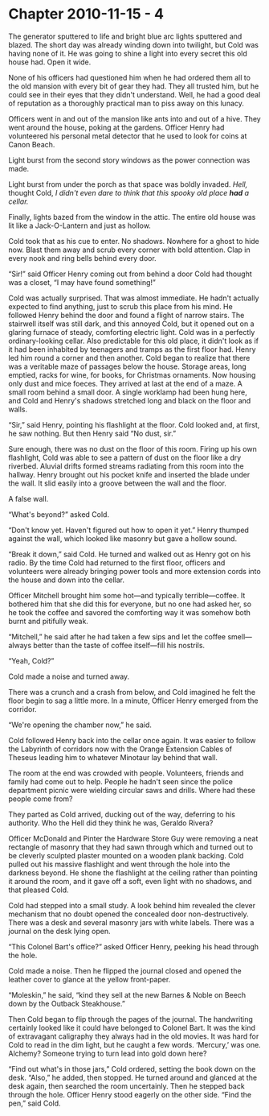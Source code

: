 # Chapter 2010-11-15 - 4

The generator sputtered to life and bright blue arc lights sputtered
and blazed.  The short day was already winding down into twilight, but
Cold was having none of it.  He was going to shine a light into every
secret this old house had.  Open it wide.

None of his officers had questioned him when he had ordered them all to
the old mansion with every bit of gear they had.  They all trusted him,
but he could see in their eyes that they didn't understand.  Well, he
had a good deal of reputation as a thoroughly practical man to piss away
on this lunacy.

Officers went in and out of the mansion like ants into and out of a hive.
They went around the house, poking at the gardens.  Officer Henry had
volunteered his personal metal detector that he used to look for coins
at Canon Beach.

Light burst from the second story windows as the power connection was made.

Light burst from under the porch as that space was boldly invaded.  *Hell,*
thought Cold, *I didn't even dare to think that this spooky old place **had**
a cellar.*

Finally, lights bazed from the window in the attic.  The entire old house
was lit like a Jack-O-Lantern and just as hollow.

Cold took that as his cue to enter.  No shadows.  Nowhere for a ghost to hide
now.  Blast them away and scrub every corner with bold attention.  Clap in
every nook and ring bells behind every door.

“Sir!” said Officer Henry coming out from behind a door Cold had thought was
a closet, “I may have found something!”

Cold was actually surprised.  That was almost immediate.  He hadn't actually
expected to find anything, just to scrub this place from his mind.  He followed
Henry behind the door and found a flight of narrow stairs.  The stairwell itself
was still dark, and this annoyed Cold, but it opened out on a glaring furnace
of steady, comforting electric light.  Cold was in a perfectly ordinary-looking
cellar.  Also predictable for this old place, it didn't look as if it had been
inhabited by teenagers and tramps as the first floor had.  Henry led him round
a corner and then another.  Cold began to realize that there was a veritable maze
of passages below the house.  Storage areas, long emptied, racks for wine, for
books, for Christmas ornaments.  Now housing only dust and mice foeces.  They
arrived at last at the end of a maze.  A small room behind a small door.  A single
worklamp had been hung here, and Cold and Henry's shadows stretched long and black on the floor
and walls.

“Sir,” said Henry, pointing his flashlight at the floor.  Cold looked and, at first,
he saw nothing.  But then Henry said “No dust, sir.”

Sure enough, there was no dust on the floor of this room.  Firing up his own flashlight,
Cold was able to see a pattern of dust on the floor like a dry riverbed.  Aluvial drifts
formed streams radiating from this room into the hallway.  Henry brought out his pocket
knife and inserted the blade under the wall.  It slid easily into a groove between the
wall and the floor.

A false wall.

“What's beyond?” asked Cold.

“Don't know yet.  Haven't figured out how to open it yet.”  Henry thumped against the
wall, which looked like masonry but gave a hollow sound.

“Break it down,” said Cold.  He turned and walked out as Henry got on his radio.  By the
time Cold had returned to the first floor, officers and volunteers were already bringing
power tools and more extension cords into the house and down into the cellar.

Officer Mitchell brought him some hot—and typically terrible—coffee.  It bothered him that
she did this for everyone, but no one had asked her, so he took the coffee and savored the
comforting way it was somehow both burnt and pitifully weak.

“Mitchell,” he said after he had taken a few sips and let the coffee smell—always better than
the taste of coffee itself—fill his nostrils.

“Yeah, Cold?”

Cold made a noise and turned away.

There was a crunch and a crash from below, and Cold imagined he felt the floor begin to sag a
little more.  In a minute, Officer Henry emerged from the corridor.

“We're opening the chamber now,” he said.

Cold followed Henry back into the cellar once again.  It was easier to follow the Labyrinth of
corridors now with the Orange Extension Cables of Theseus leading him to whatever Minotaur
lay behind that wall.

The room at the end was crowded with people.  Volunteers, friends and family had come out to
help.  People he hadn't seen since the police department picnic were wielding circular saws
and drills.  Where had these people come from?

They parted as Cold arrived, ducking out of the way, deferring to his authority.  Who the Hell
did they think he was, Geraldo Rivera?

Officer McDonald and Pinter the Hardware Store Guy were removing a neat rectangle of masonry
that they had sawn through which and turned out to be cleverly sculpted plaster mounted on a wooden
plank backing.  Cold pulled out his massive flashlight and went through the hole into the darkness
beyond.  He shone the flashlight at the ceiling rather than pointing it around the room, and it
gave off a soft, even light with no shadows, and that pleased Cold.

Cold had stepped into a small study.  A look behind him revealed the clever mechanism that no
doubt opened the concealed door non-destructively.  There was a desk and several masonry
jars with white labels.  There was a journal on the desk lying open.

“This Colonel Bart's office?” asked Officer Henry, peeking his head through the hole.

Cold made a noise.  Then he flipped the journal closed and opened the leather cover to glance
at the yellow front-paper.

“Moleskin,” he said, “kind they sell at the new Barnes & Noble on Beech down by the Outback
Steakhouse.”

Then Cold began to flip through the pages of the journal.  The handwriting certainly looked
like it could have belonged to Colonel Bart.  It was the kind of extravagant caligraphy they
always had in the old movies.  It was hard for Cold to read in the dim light, but he caught
a few words.  ‘Mercury,’ was one.  Alchemy?  Someone trying to turn lead into gold down here?

“Find out what's in those jars,” Cold ordered, setting the book down on the desk.  “Also,” he
added, then stopped.  He turned around and glanced at the desk again, then searched the room
uncertainly.  Then he stepped back through the hole.  Officer Henry stood eagerly on the
other side.  “Find the pen,” said Cold.
